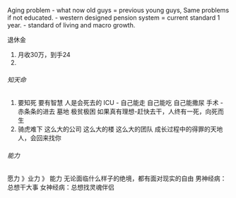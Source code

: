 Aging problem
	- what now old guys = previous young guys, Same problems if not educated.
	- western designed pension system = current standard 1 year.
	- standard of living and macro growth.

退休金
1. 月收30万，到手24
2. 

###### 知天命
1. 要知死 要有智慧 
	人是会死去的
	ICU - 自己能走 自己能吃 自己能撒尿
	手术 - 赤条条的进去
	墓地
	极贫极困
	如果真有理想-赶快去干，人终有一死，向死而生
2. 骑虎难下
	这么大的公司 这么大的楼 这么大的团队
	成长过程中的得罪的天地人，会回来找你


###### 能力
愿力 》业力 》 能力
无论面临什么样子的绝境，都有面对现实的自由
男神经病：总想干大事
女神经病：总想找灵魂伴侣


